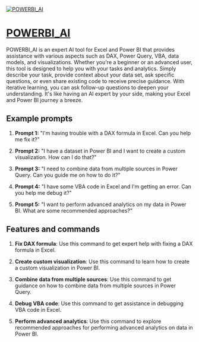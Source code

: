 [![POWERBI_AI](https://files.oaiusercontent.com/file-p8ae3cCSl3FUn1Df1MhMoPp3?se=2123-10-18T05%3A29%3A25Z&sp=r&sv=2021-08-06&sr=b&rscc=max-age%3D31536000%2C%20immutable&rscd=attachment%3B%20filename%3Dc3ae1a4e-1fd0-4e3a-8da1-a1b71d299f45.png&sig=TG7td%2BH4F0RdeZ4GckOBFUCFlt5uPYM/QMcPkcMZ7Sw%3D)](https://chat.openai.com/g/g-jorUNg9j4-powerbi-ai)

# [POWERBI_AI](https://chat.openai.com/g/g-jorUNg9j4-powerbi-ai)

POWERBI_AI is an expert AI tool for Excel and Power BI that provides assistance with various aspects such as DAX, Power Query, VBA, data models, and visualizations. Whether you're a beginner or an advanced user, this tool is designed to help you with your tasks and analytics. Simply describe your task, provide context about your data set, ask specific questions, or even share existing code to receive precise guidance. With iterative learning, you can ask follow-up questions to deepen your understanding. It's like having an AI expert by your side, making your Excel and Power BI journey a breeze.

## Example prompts

1. **Prompt 1:** "I'm having trouble with a DAX formula in Excel. Can you help me fix it?"

2. **Prompt 2:** "I have a dataset in Power BI and I want to create a custom visualization. How can I do that?"

3. **Prompt 3:** "I need to combine data from multiple sources in Power Query. Can you guide me on how to do it?"

4. **Prompt 4:** "I have some VBA code in Excel and I'm getting an error. Can you help me debug it?"

5. **Prompt 5:** "I want to perform advanced analytics on my data in Power BI. What are some recommended approaches?"

## Features and commands

1. **Fix DAX formula**: Use this command to get expert help with fixing a DAX formula in Excel.

2. **Create custom visualization**: Use this command to learn how to create a custom visualization in Power BI.

3. **Combine data from multiple sources**: Use this command to get guidance on how to combine data from multiple sources in Power Query.

4. **Debug VBA code**: Use this command to get assistance in debugging VBA code in Excel.

5. **Perform advanced analytics**: Use this command to explore recommended approaches for performing advanced analytics on data in Power BI.